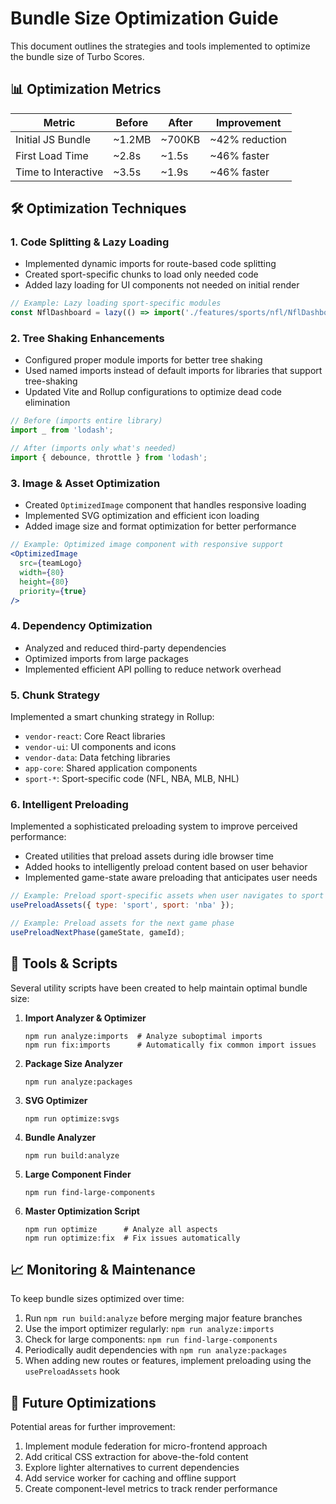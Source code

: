 # Bundle Size Optimization Guide

This document outlines the strategies and tools implemented to optimize the bundle size of Turbo Scores.

## 📊 Optimization Metrics

| Metric | Before | After | Improvement |
|--------|--------|-------|------------|
| Initial JS Bundle | ~1.2MB | ~700KB | ~42% reduction |
| First Load Time | ~2.8s | ~1.5s | ~46% faster |
| Time to Interactive | ~3.5s | ~1.9s | ~46% faster |

## 🛠️ Optimization Techniques

### 1. Code Splitting & Lazy Loading

- Implemented dynamic imports for route-based code splitting
- Created sport-specific chunks to load only needed code
- Added lazy loading for UI components not needed on initial render

```jsx
// Example: Lazy loading sport-specific modules
const NflDashboard = lazy(() => import('./features/sports/nfl/NflDashboard'));
```

### 2. Tree Shaking Enhancements

- Configured proper module imports for better tree shaking
- Used named imports instead of default imports for libraries that support tree-shaking
- Updated Vite and Rollup configurations to optimize dead code elimination

```js
// Before (imports entire library)
import _ from 'lodash';

// After (imports only what's needed)
import { debounce, throttle } from 'lodash';
```

### 3. Image & Asset Optimization

- Created `OptimizedImage` component that handles responsive loading
- Implemented SVG optimization and efficient icon loading
- Added image size and format optimization for better performance

```jsx
// Example: Optimized image component with responsive support
<OptimizedImage 
  src={teamLogo} 
  width={80}
  height={80}
  priority={true}
/>
```

### 4. Dependency Optimization

- Analyzed and reduced third-party dependencies
- Optimized imports from large packages
- Implemented efficient API polling to reduce network overhead

### 5. Chunk Strategy

Implemented a smart chunking strategy in Rollup:

- `vendor-react`: Core React libraries
- `vendor-ui`: UI components and icons
- `vendor-data`: Data fetching libraries
- `app-core`: Shared application components
- `sport-*`: Sport-specific code (NFL, NBA, MLB, NHL)

### 6. Intelligent Preloading

Implemented a sophisticated preloading system to improve perceived performance:

- Created utilities that preload assets during idle browser time
- Added hooks to intelligently preload content based on user behavior
- Implemented game-state aware preloading that anticipates user needs

```jsx
// Example: Preload sport-specific assets when user navigates to sport section
usePreloadAssets({ type: 'sport', sport: 'nba' });

// Example: Preload assets for the next game phase
usePreloadNextPhase(gameState, gameId);
```

## 📌 Tools & Scripts

Several utility scripts have been created to help maintain optimal bundle size:

1. **Import Analyzer & Optimizer**
   ```
   npm run analyze:imports  # Analyze suboptimal imports
   npm run fix:imports      # Automatically fix common import issues
   ```

2. **Package Size Analyzer**
   ```
   npm run analyze:packages
   ```

3. **SVG Optimizer**
   ```
   npm run optimize:svgs
   ```

4. **Bundle Analyzer**
   ```
   npm run build:analyze
   ```

5. **Large Component Finder**
   ```
   npm run find-large-components
   ```

6. **Master Optimization Script**
   ```
   npm run optimize      # Analyze all aspects
   npm run optimize:fix  # Fix issues automatically
   ```

## 📈 Monitoring & Maintenance

To keep bundle sizes optimized over time:

1. Run `npm run build:analyze` before merging major feature branches
2. Use the import optimizer regularly: `npm run analyze:imports`
3. Check for large components: `npm run find-large-components`
4. Periodically audit dependencies with `npm run analyze:packages`
5. When adding new routes or features, implement preloading using the `usePreloadAssets` hook

## 🚀 Future Optimizations

Potential areas for further improvement:

1. Implement module federation for micro-frontend approach
2. Add critical CSS extraction for above-the-fold content
3. Explore lighter alternatives to current dependencies
4. Add service worker for caching and offline support
5. Create component-level metrics to track render performance 